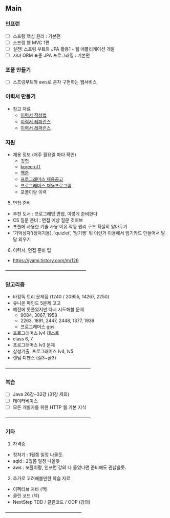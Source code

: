 Main
--------
### 인프런
  - [ ] 스프링 핵심 원리 : 기본편
  - [ ] 스프링 웹 MVC 1편
  - [ ] 실전! 스프링 부트와 JPA 활용1 - 웹 애플리케이션 개발
  - [ ] 자바 ORM 표준 JPA 프로그래밍 : 기본편

### 포폴 만들기
  - [ ] 스프링부트와 aws로 혼자 구현하는 웹서비스

### 이력서 만들기
  - 참고 자료
    - [이력서 작성법](https://wonny.space/writing/work/engineer-resume)
    - [이력서 레퍼런스](https://www.notion.so/wbluke/c47951185f404835a982ef97041e59fd)
    - [이력서 레퍼런스](https://jyami.tistory.com/8)

### 지원
  - 채용 정보 (매주 월요일 마다 확인) 
    - [깃헙](https://github.com/jojoldu/junior-recruit-scheduler)
    - [korecruIT](https://korecruit.kr/)
    - [백준](https://www.acmicpc.net/) 
    - [프로그래머스 채용공고](https://career.programmers.co.kr/job)
    - [프로그래머스 채용프로그램](https://career.programmers.co.kr/competitions)
    - 포폴이랑 이력
 
5. 면접 준비
- 추천 도서 : 프로그래밍 면접, 이렇게 준비한다
- CS 질문 준비 : 면접 예상 질문 깃허브
- 포폴에 사용한 기술 사용 이유 작동 원리 구조 확실히 알아두기
- ‘기억상자’(정처기용), ‘quizlet’, ‘암기짱’ 뭐 이런거 이용해서 암기카드 만들어서 달달 외우기

6. 이력서, 면접 준비 팁
- https://jyami.tistory.com/m/126

——————————————————
### 알고리즘

- 바킹독 트리 문제집 (1240 / 20955, 14267, 2250)
- 유니온 파인드 5문제 고고
- 예전에 못풀었지만 다시 시도해볼 문제
	- 9084, 3067, 1958
	- 2263, 1891, 2447, 2448, 1377, 1939
	- 프로그래머스 gps
- 프로그래머스 lv4 테스트
- class 6, 7
- 프로그래머스 lv3 문제
- 삼성기출, 프로그래머스 lv4, lv5
- 랜덤 디펜스 (실3~골3)

———————————————————
### 복습

- [ ] Java 26강~32강 (31강 제외)
- [ ] 데이터베이스
- [ ] 모든 개발자를 위한 HTTP 웹 기본 지식

———————————————————
### 기타

1. 자격증
- 정처기 : 1월쯤 일정 나올듯. 
- sqld : 2월쯤 일정 나올듯
- aws : 포폴이랑, 인프런 강의 다 들었다면 준비해도 괜찮을듯. 

2. 추가로 고려해볼만한 학습 자료
- 이펙티브 자바 (책)
- 클린 코드 (책)
- NextStep TDD / 클린코드 / OOP (강의)

—————————————————



